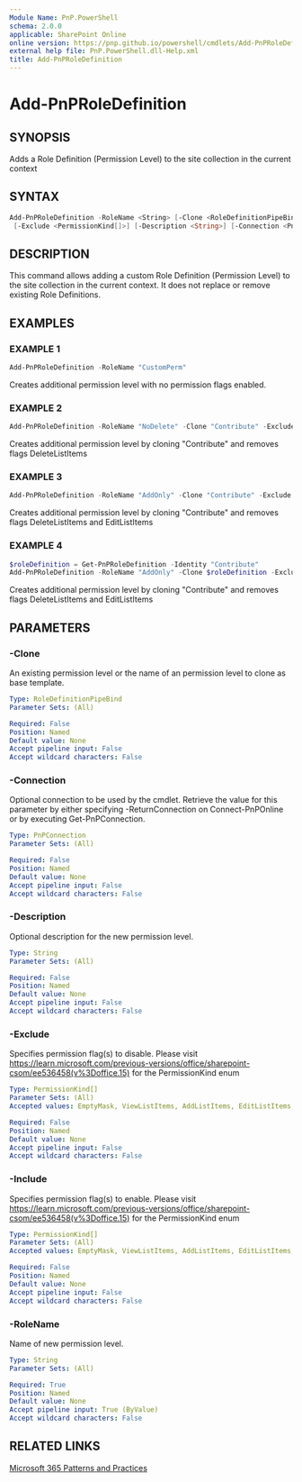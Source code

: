 ```yaml
---
Module Name: PnP.PowerShell
schema: 2.0.0
applicable: SharePoint Online
online version: https://pnp.github.io/powershell/cmdlets/Add-PnPRoleDefinition.html
external help file: PnP.PowerShell.dll-Help.xml
title: Add-PnPRoleDefinition
---
```

  
# Add-PnPRoleDefinition

## SYNOPSIS
Adds a Role Definition (Permission Level) to the site collection in the current context

## SYNTAX

```powershell
Add-PnPRoleDefinition -RoleName <String> [-Clone <RoleDefinitionPipeBind>] [-Include <PermissionKind[]>]
 [-Exclude <PermissionKind[]>] [-Description <String>] [-Connection <PnPConnection>] 
```

## DESCRIPTION
This command allows adding a custom Role Definition (Permission Level) to the site collection in the current context. It does not replace or remove existing Role Definitions.

## EXAMPLES

### EXAMPLE 1
```powershell
Add-PnPRoleDefinition -RoleName "CustomPerm"
```

Creates additional permission level with no permission flags enabled.

### EXAMPLE 2
```powershell
Add-PnPRoleDefinition -RoleName "NoDelete" -Clone "Contribute" -Exclude DeleteListItems
```

Creates additional permission level by cloning "Contribute" and removes flags DeleteListItems

### EXAMPLE 3
```powershell
Add-PnPRoleDefinition -RoleName "AddOnly" -Clone "Contribute" -Exclude DeleteListItems, EditListItems
```

Creates additional permission level by cloning "Contribute" and removes flags DeleteListItems and EditListItems

### EXAMPLE 4
```powershell
$roleDefinition = Get-PnPRoleDefinition -Identity "Contribute"
Add-PnPRoleDefinition -RoleName "AddOnly" -Clone $roleDefinition -Exclude DeleteListItems, EditListItems
```

Creates additional permission level by cloning "Contribute" and removes flags DeleteListItems and EditListItems

## PARAMETERS

### -Clone
An existing permission level or the name of an permission level to clone as base template.

```yaml
Type: RoleDefinitionPipeBind
Parameter Sets: (All)

Required: False
Position: Named
Default value: None
Accept pipeline input: False
Accept wildcard characters: False
```

### -Connection
Optional connection to be used by the cmdlet. Retrieve the value for this parameter by either specifying -ReturnConnection on Connect-PnPOnline or by executing Get-PnPConnection.

```yaml
Type: PnPConnection
Parameter Sets: (All)

Required: False
Position: Named
Default value: None
Accept pipeline input: False
Accept wildcard characters: False
```

### -Description
Optional description for the new permission level.

```yaml
Type: String
Parameter Sets: (All)

Required: False
Position: Named
Default value: None
Accept pipeline input: False
Accept wildcard characters: False
```

### -Exclude
Specifies permission flag(s) to disable. Please visit https://learn.microsoft.com/previous-versions/office/sharepoint-csom/ee536458(v%3Doffice.15) for the PermissionKind enum

```yaml
Type: PermissionKind[]
Parameter Sets: (All)
Accepted values: EmptyMask, ViewListItems, AddListItems, EditListItems, DeleteListItems, ApproveItems, OpenItems, ViewVersions, DeleteVersions, CancelCheckout, ManagePersonalViews, ManageLists, ViewFormPages, AnonymousSearchAccessList, Open, ViewPages, AddAndCustomizePages, ApplyThemeAndBorder, ApplyStyleSheets, ViewUsageData, CreateSSCSite, ManageSubwebs, CreateGroups, ManagePermissions, BrowseDirectories, BrowseUserInfo, AddDelPrivateWebParts, UpdatePersonalWebParts, ManageWeb, AnonymousSearchAccessWebLists, UseClientIntegration, UseRemoteAPIs, ManageAlerts, CreateAlerts, EditMyUserInfo, EnumeratePermissions, FullMask

Required: False
Position: Named
Default value: None
Accept pipeline input: False
Accept wildcard characters: False
```

### -Include
Specifies permission flag(s) to enable. Please visit https://learn.microsoft.com/previous-versions/office/sharepoint-csom/ee536458(v%3Doffice.15) for the PermissionKind enum

```yaml
Type: PermissionKind[]
Parameter Sets: (All)
Accepted values: EmptyMask, ViewListItems, AddListItems, EditListItems, DeleteListItems, ApproveItems, OpenItems, ViewVersions, DeleteVersions, CancelCheckout, ManagePersonalViews, ManageLists, ViewFormPages, AnonymousSearchAccessList, Open, ViewPages, AddAndCustomizePages, ApplyThemeAndBorder, ApplyStyleSheets, ViewUsageData, CreateSSCSite, ManageSubwebs, CreateGroups, ManagePermissions, BrowseDirectories, BrowseUserInfo, AddDelPrivateWebParts, UpdatePersonalWebParts, ManageWeb, AnonymousSearchAccessWebLists, UseClientIntegration, UseRemoteAPIs, ManageAlerts, CreateAlerts, EditMyUserInfo, EnumeratePermissions, FullMask

Required: False
Position: Named
Default value: None
Accept pipeline input: False
Accept wildcard characters: False
```

### -RoleName
Name of new permission level.

```yaml
Type: String
Parameter Sets: (All)

Required: True
Position: Named
Default value: None
Accept pipeline input: True (ByValue)
Accept wildcard characters: False
```

## RELATED LINKS

[Microsoft 365 Patterns and Practices](https://aka.ms/m365pnp)


